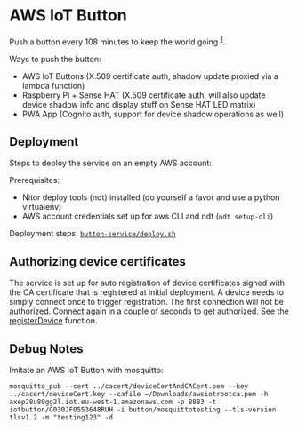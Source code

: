 # AWS IoT Button

Push a button every 108 minutes to keep the world going <sup>[1]</sup>.

Ways to push the button:
- AWS IoT Buttons (X.509 certificate auth, shadow update proxied via a lambda function)
- Raspberry Pi + Sense HAT (X.509 certificate auth, will also update device shadow info and display stuff on Sense HAT LED matrix)
- PWA App (Cognito auth, support for device shadow operations as well)

## Deployment

Steps to deploy the service on an empty AWS account:

Prerequisites:
- Nitor deploy tools (ndt) installed (do yourself a favor and use a python virtualenv)
- AWS account credentials set up for aws CLI and ndt (`ndt setup-cli`)

Deployment steps: [`button-service/deploy.sh`](button-service/deploy.sh)

## Authorizing device certificates

The service is set up for auto registration of device certificates signed with the CA certificate that is registered at initial deployment. A device needs to simply connect once to trigger registration. The first connection will not be authorized. Connect again in a couple of seconds to get authorized. See the [registerDevice](button-service/registerDevice) function.

## Debug Notes

Imitate an AWS IoT Button with mosquitto:
```
mosquitto_pub --cert ../cacert/deviceCertAndCACert.pem --key ../cacert/deviceCert.key --cafile ~/Downloads/awsiotrootca.pem -h axep28u80gg2l.iot.eu-west-1.amazonaws.com -p 8883 -t iotbutton/G030JF0553648RUH -i button/mosquittotesting --tls-version tlsv1.2 -m "testing123" -d
```

[1]: https://www.youtube.com/watch?v=T13QyYeMVP0
